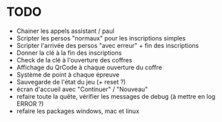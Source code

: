 
# TODO

* Chainer les appels assistant / paul
* Scripter les persos "normaux" pour les inscriptions simples
* Scripter l'arrivée des persos "avec erreur" + fin des inscriptions
* Donner la clé à la fin des inscriptions
* Check de la clé à l'ouverture des coffres
* Affichage du QrCode à chaque ouverture du coffre 
* Système de point à chaque épreuve
* Sauvegarde de l'état du jeu (+ reset ?)
* écran d'accueil avec "Continuer" / "Nouveau"
* refaire toute la quête, vérifier les messages de debug (à mettre en log ERROR ?)
* refaire les packages windows, mac et linux

